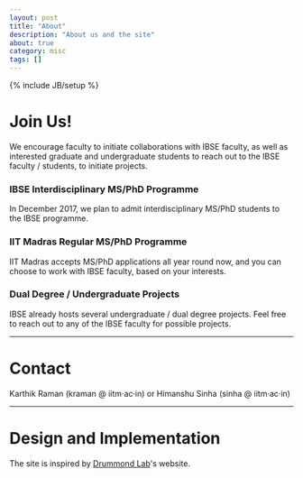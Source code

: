 ```yaml
---
layout: post
title: "About"
description: "About us and the site"
about: true
category: misc
tags: []
---
```

{% include JB/setup %}

<a name="join"></a>

# Join Us!

We encourage faculty to initiate collaborations with IBSE faculty, as well as interested graduate and 
undergraduate students to reach out to the IBSE faculty / students, to initiate projects. 

### IBSE Interdisciplinary MS/PhD Programme

In December 2017, we plan to admit interdisciplinary MS/PhD students to the IBSE programme.

### IIT Madras Regular MS/PhD Programme

IIT Madras accepts MS/PhD applications all year round now, and you can choose to work with IBSE faculty, based on your interests.

### Dual Degree / Undergraduate Projects

IBSE already hosts several undergraduate / dual degree projects. Feel free to reach out to any of the IBSE faculty for possible projects.

<div class="bigspacer"></div>
<hr/>

<a name="contact"></a>

# Contact

Karthik Raman (kraman @ iitm&middot;ac&middot;in) or Himanshu Sinha (sinha @ iitm&middot;ac&middot;in)

<div class="bigspacer"></div>
<hr/>

<a name="design"></a>

# Design and Implementation

The site is inspired by [Drummond Lab]'s website.

[Drummond Lab]: http://drummondlab.org/
